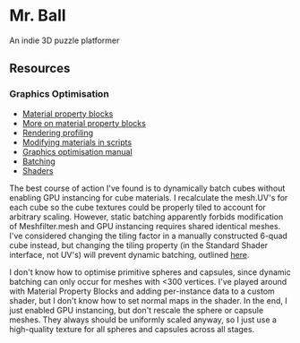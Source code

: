 # Mr. Ball

An indie 3D puzzle platformer

## Resources

### Graphics Optimisation

* [Material property blocks](https://thomasmountainborn.com/2016/05/25/materialpropertyblocks/)
* [More on material property blocks](https://docs.unity3d.com/Manual/GPUInstancing.html)
* [Rendering profiling](https://docs.unity3d.com/Manual/RenderingStatistics.html)
* [Modifying materials in scripts](https://docs.unity3d.com/Manual/MaterialsAccessingViaScript.html)
* [Graphics optimisation manual](https://unity3d.com/learn/tutorials/temas/performance-optimization/optimizing-graphics-rendering-unity-games)
* [Batching](https://docs.unity3d.com/Manual/DrawCallBatching.html?_ga=2.67136977.1927800258.1540965965-747026384.1533985347)
* [Shaders](https://unity3d.com/learn/tutorials/topics/graphics/gentle-introduction-shaders)

The best course of action I've found is to dynamically batch cubes without enabling GPU instancing for cube materials. I recalculate the mesh.UV's for each cube so the cube textures could be properly tiled to account for arbitrary scaling. However, static batching apparently forbids modification of Meshfilter.mesh and GPU instancing requires shared identical meshes. I've considered changing the tiling factor in a manually constructed 6-quad cube instead, but changing the tiling property (in the Standard Shader interface, not UV's) will prevent dynamic batching, outlined [here](https://answers.unity.com/questions/627195/do-tiled-materials-prevent-dynamic-batching.html).

I don't know how to optimise primitive spheres and capsules, since dynamic batching can only occur for meshes with <300 vertices.
I've played around with Material Property Blocks and adding per-instance data to a custom shader, but I don't know how to set normal maps in the shader. In the end, I just enabled GPU instancing, but don't rescale the sphere or capsule meshes. They always should be uniformly scaled anyway, so I just use a high-quality texture for all spheres and capsules across all stages.
